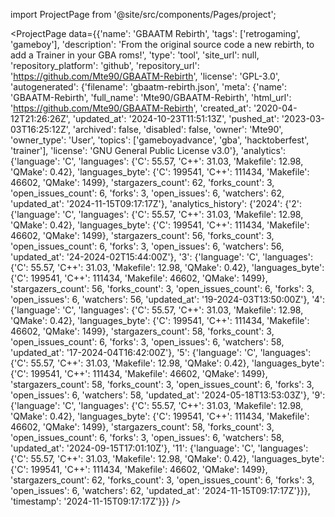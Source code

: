 
import ProjectPage from '@site/src/components/Pages/project';

<ProjectPage
    data={{'name': 'GBAATM Rebirth', 'tags': ['retrogaming', 'gameboy'], 'description': 'From the original source code a new rebirth, to add a Trainer in your GBA roms!', 'type': 'tool', 'site_url': null, 'repository_platform': 'github', 'repository_url': 'https://github.com/Mte90/GBAATM-Rebirth', 'license': 'GPL-3.0', 'autogenerated': {'filename': 'gbaatm-rebirth.json', 'meta': {'name': 'GBAATM-Rebirth', 'full_name': 'Mte90/GBAATM-Rebirth', 'html_url': 'https://github.com/Mte90/GBAATM-Rebirth', 'created_at': '2020-04-12T21:26:26Z', 'updated_at': '2024-10-23T11:51:13Z', 'pushed_at': '2023-03-03T16:25:12Z', 'archived': false, 'disabled': false, 'owner': 'Mte90', 'owner_type': 'User', 'topics': ['gameboyadvance', 'gba', 'hacktoberfest', 'trainer'], 'license': 'GNU General Public License v3.0'}, 'analytics': {'language': 'C', 'languages': {'C': 55.57, 'C++': 31.03, 'Makefile': 12.98, 'QMake': 0.42}, 'languages_byte': {'C': 199541, 'C++': 111434, 'Makefile': 46602, 'QMake': 1499}, 'stargazers_count': 62, 'forks_count': 3, 'open_issues_count': 6, 'forks': 3, 'open_issues': 6, 'watchers': 62, 'updated_at': '2024-11-15T09:17:17Z'}, 'analytics_history': {'2024': {'2': {'language': 'C', 'languages': {'C': 55.57, 'C++': 31.03, 'Makefile': 12.98, 'QMake': 0.42}, 'languages_byte': {'C': 199541, 'C++': 111434, 'Makefile': 46602, 'QMake': 1499}, 'stargazers_count': 56, 'forks_count': 3, 'open_issues_count': 6, 'forks': 3, 'open_issues': 6, 'watchers': 56, 'updated_at': '24-2024-02T15:44:00Z'}, '3': {'language': 'C', 'languages': {'C': 55.57, 'C++': 31.03, 'Makefile': 12.98, 'QMake': 0.42}, 'languages_byte': {'C': 199541, 'C++': 111434, 'Makefile': 46602, 'QMake': 1499}, 'stargazers_count': 56, 'forks_count': 3, 'open_issues_count': 6, 'forks': 3, 'open_issues': 6, 'watchers': 56, 'updated_at': '19-2024-03T13:50:00Z'}, '4': {'language': 'C', 'languages': {'C': 55.57, 'C++': 31.03, 'Makefile': 12.98, 'QMake': 0.42}, 'languages_byte': {'C': 199541, 'C++': 111434, 'Makefile': 46602, 'QMake': 1499}, 'stargazers_count': 58, 'forks_count': 3, 'open_issues_count': 6, 'forks': 3, 'open_issues': 6, 'watchers': 58, 'updated_at': '17-2024-04T16:42:00Z'}, '5': {'language': 'C', 'languages': {'C': 55.57, 'C++': 31.03, 'Makefile': 12.98, 'QMake': 0.42}, 'languages_byte': {'C': 199541, 'C++': 111434, 'Makefile': 46602, 'QMake': 1499}, 'stargazers_count': 58, 'forks_count': 3, 'open_issues_count': 6, 'forks': 3, 'open_issues': 6, 'watchers': 58, 'updated_at': '2024-05-18T13:53:03Z'}, '9': {'language': 'C', 'languages': {'C': 55.57, 'C++': 31.03, 'Makefile': 12.98, 'QMake': 0.42}, 'languages_byte': {'C': 199541, 'C++': 111434, 'Makefile': 46602, 'QMake': 1499}, 'stargazers_count': 58, 'forks_count': 3, 'open_issues_count': 6, 'forks': 3, 'open_issues': 6, 'watchers': 58, 'updated_at': '2024-09-15T17:01:10Z'}, '11': {'language': 'C', 'languages': {'C': 55.57, 'C++': 31.03, 'Makefile': 12.98, 'QMake': 0.42}, 'languages_byte': {'C': 199541, 'C++': 111434, 'Makefile': 46602, 'QMake': 1499}, 'stargazers_count': 62, 'forks_count': 3, 'open_issues_count': 6, 'forks': 3, 'open_issues': 6, 'watchers': 62, 'updated_at': '2024-11-15T09:17:17Z'}}}, 'timestamp': '2024-11-15T09:17:17Z'}}}
/>
